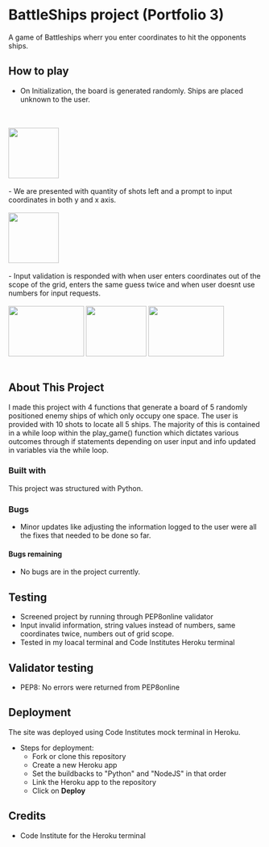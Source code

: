 # BattleShips project (Portfolio 3)

A game of Battleships wherr you enter coordinates to hit the opponents ships.

## How to play
- On Initialization, the board is generated randomly. Ships are placed unknown to the user.
<br>
<br>
<img src="https://imgtr.ee/images/2023/06/10/KNMWJ.png"  width="100" height="100">
<br>
<br>
- We are presented with quantity of shots left and a prompt to input coordinates in both y and x axis.
<br>
<br>
<img src="https://imgtr.ee/images/2023/06/10/KN7Gz.png"  width="100" height="100">
<br>
<br>
- Input validation is responded with when user enters coordinates out of the scope of the grid, enters the same guess twice and when user doesnt use numbers for input requests.
<br>
<br>
<img src="https://imgtr.ee/images/2023/06/10/KLXe2.png"  width="150" height="100">
<img src="https://imgtr.ee/images/2023/06/10/KLHQA.png"  width="120" height="100">
<img src="https://imgtr.ee/images/2023/06/10/KLzU7.png"  width="150" height="100">
<br>
<br>

## About This Project
I made this project with 4 functions that generate a board of 5 randomly positioned enemy ships of which only occupy one space. The user is provided with 10 shots to locate all 5 ships. The majority of this is contained in a while loop within the play_game() function which dictates various outcomes through if statements depending on user input and info updated in variables via the while loop.

### Built with
This project was structured with Python.

### Bugs
- Minor updates like adjusting the information logged to the user were all the fixes that needed to be done so far.

#### Bugs remaining
- No bugs are in the project currently.

## Testing

- Screened project by running through PEP8online validator
- Input invalid information, string values instead of numbers, same coordinates twice, numbers out of grid scope.
- Tested in my loacal terminal and Code Institutes Heroku terminal

## Validator testing

- PEP8: No errors were returned from PEP8online

## Deployment

The site was deployed using Code Institutes mock terminal in Heroku.

- Steps for deployment:
    - Fork or clone this repository
    - Create a new Heroku app
    - Set the buildbacks to "Python" and "NodeJS" in that order
    - Link the Heroku app to the repository
    - Click on **Deploy**

## Credits
- Code Institute for the Heroku terminal